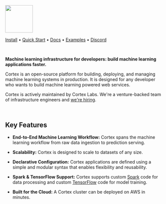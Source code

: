 <img src='https://www.cortexlabs.com/img/common/logo.png' height='88'>

<br>

[Install](docs/install.md) • [Quick Start](docs/quick-start.md) • <!-- CORTEX_VERSION_README -->[Docs](https://docs.cortexlabs.com/cortex/v/0.1/) • <!-- CORTEX_VERSION_MINOR -->[Examples](https://github.com/cortexlabs/cortex/tree/0.1/examples) • [Discord](https://discord.gg/q2CFGPe)

<br>

**Machine learning infrastructure for developers: build  machine learning applications faster.**

Cortex is an open-source platform for building, deploying, and managing machine learning systems in production. It is designed for any developer who wants to build machine learning powered web services.

Cortex is actively maintained by Cortex Labs. We're a venture-backed team of infrastructure engineers and [we're hiring](https://angel.co/cortex-labs-inc/jobs).

<br>

## Key Features

- **End-to-End Machine Learning Workflow:** Cortex spans the machine learning workflow from raw data ingestion to prediction serving.

- **Scalability:** Cortex is designed to scale to datasets of any size.

- **Declarative Configuration:** Cortex applications are defined using a simple and modular syntax that enables flexibility and reusability.

- **Spark & TensorFlow Support:** Cortex supports custom [Spark](https://spark.apache.org/) code for data processing and custom [TensorFlow](https://www.tensorflow.org/) code for model training.

- **Built for the Cloud:** A Cortex cluster can be deployed on AWS in minutes.
